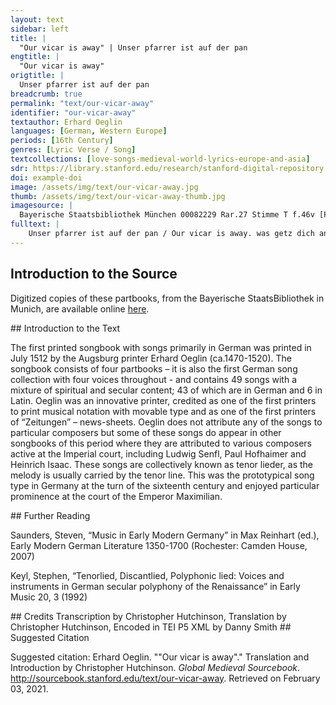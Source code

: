 ```yaml
---
layout: text
sidebar: left
title: |
  "Our vicar is away" | Unser pfarrer ist auf der pan
engtitle: |
  "Our vicar is away"
origtitle: |
  Unser pfarrer ist auf der pan
breadcrumb: true
permalink: "text/our-vicar-away"
identifier: "our-vicar-away"
textauthor: Erhard Oeglin
languages: [German, Western Europe]
periods: [16th Century]
genres: [Lyric Verse / Song]
textcollections: [love-songs-medieval-world-lyrics-europe-and-asia]
sdr: https://library.stanford.edu/research/stanford-digital-repository 
doi: example-doi 
image: /assets/img/text/our-vicar-away.jpg
thumb: /assets/img/text/our-vicar-away-thumb.jpg
imagesource: |
  Bayerische Staatsbibliothek München 00082229 Rar.27 Stimme T f.46v [Public Domain]
fulltext: |
    Unser pfarrer ist auf der pan / Our vicar is away. was getz dich an / What’s it to you? ich wais und kan / I can and know how dy junngen feilel müstern über gan / to ogle the young violets as I go. es fleügt do her ein weisser schwan / A white swan flies by, wil kurtzweil han / it wants to have fun; er prangt gar schan / it shows off nicely: do můsst ich armer půb gar pald dar von / Thus I, poor lad that I am, soon had to leave. ich gyeng durch ayn zerrissens haus / I walked through a tumbled-down house; still was dy maus / the mouse was quiet, sy ruckt her aus / ayn flügel mein gans / my goose spread apart her wings: gyng gang / gyng gang / gyng gang, gyng gang also laut unser gsang / - so our song goes. schaubhůt der ist fürd sunnen gůt / A straw hat, it’s good for the sun. das pferd ist wild kumbt aus der stůt / The horse is wild, it comes from the mare. das pferd ist will kumpt aus der stůt. The horse is wild, it comes from the mare. 
---
```

## Introduction to the Source 
<p>Digitized copies of these partbooks, from the Bayerische StaatsBibliothek in Munich, are available online <a href="https://stimmbuecher.digitale-sammlungen.de//view?id=bsb00082229">here</a>.</p>
## Introduction to the Text 
<p>The first printed songbook with songs primarily in German was printed in July 1512 by the Augsburg printer Erhard Oeglin (ca.1470-1520). The songbook consists of four partbooks – it is also the first German song collection with four voices throughout - and contains 49 songs with a mixture of spiritual and secular content; 43 of which are in German and 6 in Latin. Oeglin was an innovative printer, credited as one of the first printers to print musical notation with movable type and as one of the first printers of “Zeitungen” – news-sheets. Oeglin does not attribute any of the songs to particular composers but some of these songs do appear in other songbooks of this period where they are attributed to various composers active at the Imperial court, including Ludwig Senfl, Paul Hofhaimer and Heinrich Isaac. These songs are collectively known as tenor lieder, as the melody is usually carried by the tenor line. This was the prototypical song type in Germany at the turn of the sixteenth century and enjoyed particular prominence at the court of the Emperor Maximilian.</p>
## Further Reading 
<p>Saunders, Steven, “Music in Early Modern Germany” in Max Reinhart (ed.), Early Modern German Literature 1350-1700 (Rochester: Camden House, 2007)</p> <p>Keyl, Stephen, “Tenorlied, Discantlied, Polyphonic lied: Voices and instruments in German secular polyphony of the Renaissance” in Early Music 20, 3 (1992)</p>
## Credits
Transcription by Christopher Hutchinson, 
Translation by Christopher Hutchinson, 
Encoded in TEI P5 XML by Danny Smith
## Suggested Citation
<p>Suggested citation: Erhard Oeglin.  ""Our vicar is away"." Translation and Introduction by Christopher Hutchinson. <em>Global Medieval Sourcebook</em>. <a href="http://sourcebook.stanford.edu/text/our-vicar-away">http://sourcebook.stanford.edu/text/our-vicar-away</a>. Retrieved on February 03, 2021.</p>